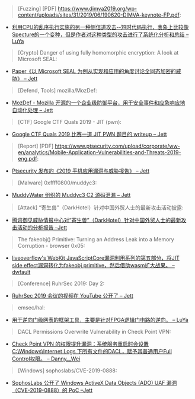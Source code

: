 > [Fuzzing] [PDF] https://www.dimva2019.org/wp-content/uploads/sites/31/2019/06/190620-DIMVA-keynote-FP.pdf: 


* [利用CPU的乱序执行实施的另一种侧信道攻击--短时代码执行，表象上比较像Specture的一个变种，但是作者对这种类型的攻击进行了系统化分析和总结 – LuYa](https://www.dimva2019.org/wp-content/uploads/sites/31/2019/06/190620-DIMVA-keynote-FP.pdf)



> [Crypto] Danger of using fully homomorphic encryption: A look at Microsoft SEAL: 


* [Paper《以 Microsoft SEAL 为例从实现和应用的角度讨论全同态加密的威胁》 – Jett](https://arxiv.org/abs/1906.07127)



> [Defend, Tools] mozilla/MozDef: 


* [MozDef - Mozilla 开源的一个企业级防御平台，用于安全事件和应急响应地自动化处理 – Jett](https://github.com/mozilla/MozDef)



> [CTF] Google CTF Quals 2019 - JIT (pwn): 


* [Google CTF Quals 2019 比赛一道 JIT PWN 题目的 writeup – Jett](https://blog.idiot.sg/2019-06-24/google-ctf-quals-2019-jit/)



> [Report] [PDF] https://www.ptsecurity.com/upload/corporate/ww-en/analytics/Mobile-Application-Vulnerabilities-and-Threats-2019-eng.pdf: 


* [Ptsecurity 发布的《2019 手机应用漏洞与威胁报告》 – Jett](https://www.ptsecurity.com/upload/corporate/ww-en/analytics/Mobile-Application-Vulnerabilities-and-Threats-2019-eng.pdf)



> [Malware] 0xffff0800/muddyc3: 


* [MuddyWater 组织的 Muddyc3 C2 源码泄漏 – Jett](https://github.com/0xffff0800/muddyc3)



> [Attack] “寄生兽”（DarkHotel）针对中国外贸人士的最新攻击活动披露: 


* [腾讯御见威胁情报中心对“寄生兽”（DarkHotel）针对中国外贸人士的最新攻击活动的分析报告 –Jett](https://s.tencent.com/research/report/741.html)



> The fakeobj() Primitive: Turning an Address Leak into a Memory Corruption - browser 0x05: 


* [liveoverflow's WebKit JavaScriptCore漏洞利用系列的第五部分，将JIT side effect漏洞转化为fakeobj primitive，然后借助wasm扩大战果。 – dwfault](https://liveoverflow.com/the-fakeobj-primitive-turning-an-address-leak-into-a-memory-corruption-browser-0x05/)



> [Conference] RuhrSec 2019: Day 2: 


* [RuhrSec 2019 会议的视频在 YouTube 公开了 – Jett](https://www.youtube.com/playlist?list=PLbDDsIuMYNGxx4DHwYYZ-Kfnk4uDLGUcx)



> emsec/hal: 


* [用于逆向门级网表的框架工具，主要是针对FPGA逻辑门电路的逆向。 – LuYa](https://github.com/emsec/hal)



> DACL Permissions Overwrite Vulnerability in Check Point VPN: 


* [Check Point VPN 的权限提升漏洞：系统服务重启时会设置 C:\Windows\Internet Logs 下所有文件的DACL，赋予其普通用户Full Control权限。 – Danny__Wei](https://bordplate.no/blog/en/post/check-point-file-permissions-overwrite/)



> [Windows] sophoslabs/CVE-2019-0888: 


* [SophosLabs 公开了 Windows ActiveX Data Objects (ADO) UAF 漏洞（CVE-2019-0888）的 PoC –Jett](https://github.com/sophoslabs/CVE-2019-0888/)

